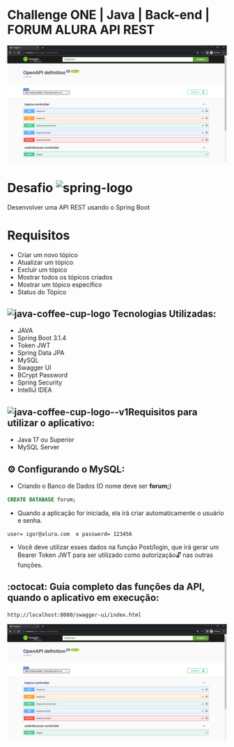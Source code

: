 # Challenge ONE | Java | Back-end | FORUM ALURA API REST

<p align="center" >
     <img width="600" heigth="400" src="https://raw.githubusercontent.com/IgorAgui/Forum-Alura/main/Img/ApiForum.PNG">
</p>


# Desafio <img width="48" height="48" src="https://img.icons8.com/color/48/spring-logo.png" alt="spring-logo"/>
Desenvolver uma API REST usando o Spring Boot

# Requisitos
- Criar um novo tópico
- Atualizar um tópico
- Excluir um tópico
- Mostrar todos os tópicos criados
- Mostrar um tópico específico
- Status do Tópico

## <img width="64" height="64" src="https://img.icons8.com/nolan/64/1A6DFF/C822FF/java-coffee-cup-logo.png" alt="java-coffee-cup-logo"/> Tecnologias Utilizadas:
- JAVA
- Spring Boot 3.1.4
- Token JWT
- Spring Data JPA
- MySQL
- Swagger UI
- BCrypt Password
- Spring Security
- IntelliJ IDEA

## <img width="64" height="64" src="https://img.icons8.com/color/48/java-coffee-cup-logo--v1.png" alt="java-coffee-cup-logo--v1"/>Requisitos para utilizar o aplicativo:

- Java 17 ou Superior
- MySQL Server

## ⚙️ Configurando o MySQL:
- Criando o Banco de Dados (O nome deve ser **forum;**)
```sql
CREATE DATABASE forum;
```
- Quando a aplicação for iniciada, ela irá criar automaticamente o usuário e senha.
```
user= igor@alura.com  e password= 123456
```
- Você deve utilizar esses dados na função Post/login, que irá gerar um Bearer Token JWT para ser utilizado como autorização🔓 nas outras funções.

## :octocat: Guia completo das funções da API, quando o aplicativo em execução:
```
http://localhost:8080/swagger-ui/index.html
```
<p align="center" >
     <img width="800" heigth="600" src="https://raw.githubusercontent.com/IgorAgui/Forum-Alura/main/Img/ApiForum.PNG">
</p>















